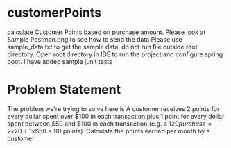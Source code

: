# customerPoints
calculate Customer Points based on purchase amount.
Please look at Sample Postman.png to see how to send the data
Please use sample_data.txt to get the sample data.
do not run file outside root directory. Open root directory in IDE to run the project and configure spring boot.
I have added sample junit tests
# Problem Statement


The problem we're trying to solve here is
A customer receives 2 points for every dollar spent over $100 in each transaction,plus 1 point for every dollar spent between $50 and $100 in each transaction.(e.g. a $120 purchase = 2x$20 + 1x$50 = 90 points).
Calculate the points earned per month by a customer

